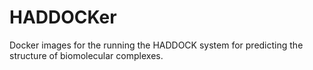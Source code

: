 # HADDOCKer
Docker images for the running the HADDOCK system for predicting the structure of biomolecular complexes.
